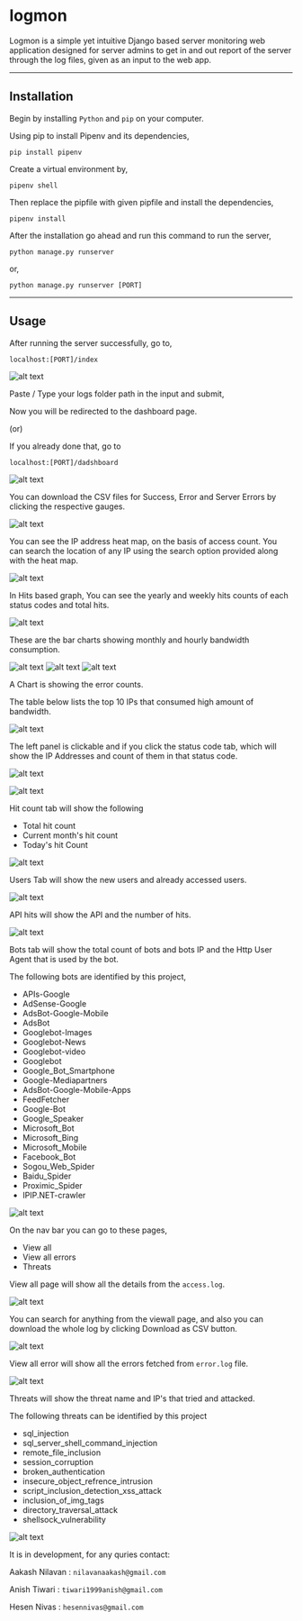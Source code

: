 # logmon
Logmon is a simple yet intuitive Django based server monitoring web application designed for server admins to get in and out report of the server through the log files, given as an input to the web app.
___
## Installation
Begin by installing `Python` and `pip` on your computer.

Using pip to install Pipenv and its dependencies,

    pip install pipenv

Create a virtual environment by,

    pipenv shell

Then replace the pipfile with given pipfile and install the dependencies,

    pipenv install

After the installation go ahead and run this command to run the server,

    python manage.py runserver

or,

    python manage.py runserver [PORT]

___

## Usage
After running the server successfully, go to,

    localhost:[PORT]/index

![alt text][index]

Paste / Type your logs folder path in the input and submit,

Now you will be redirected to the dashboard page.

(or)

If you already done that, go to 

    localhost:[PORT]/dadshboard


![alt text][dashboard1]

You can download the CSV files for Success, Error and Server Errors by clicking the respective gauges.

![alt text][dashboard16]

You can see the IP address heat map, on the basis of access count.
You can search the location of any IP using the search option provided along with the heat map.

![alt text][dashboard15]

In Hits based graph, You can see the yearly and weekly hits counts of each status codes and total hits.

![alt text][dashboard17]

These are the  bar charts showing monthly and hourly bandwidth consumption.

![alt text][dashboard3]
![alt text][dashboard4]
![alt text][dashboard5]

A Chart is showing the error counts.

The table below lists the top 10 IPs that consumed high amount of bandwidth.

![alt text][dashboard7]

The left panel is clickable and if you click the status code tab, which will show the IP Addresses and count of them in that status code.

![alt text][dashboard9]

![alt text][dashboard10]

Hit count tab will show the following
* Total hit count
* Current month's hit count
* Today's hit Count

![alt text][dashboard11]

Users Tab will show the new users and already accessed users.

![alt text][dashboard12]

API hits will show the API and the number of hits.

![alt text][dashboard13]

Bots tab will show the total count of bots and bots IP and the Http User Agent that is used by the bot.

The following bots are identified by this project,


* APIs-Google
* AdSense-Google
* AdsBot-Google-Mobile
* AdsBot
* Googlebot-Images
* Googlebot-News
* Googlebot-video
* Googlebot
* Google_Bot_Smartphone
* Google-Mediapartners
* AdsBot-Google-Mobile-Apps
* FeedFetcher
* Google-Bot
* Google_Speaker
* Microsoft_Bot
* Microsoft_Bing
* Microsoft_Mobile
* Facebook_Bot
* Sogou_Web_Spider
* Baidu_Spider
* Proximic_Spider
* IPIP.NET-crawler


![alt text][dashboard14]

On the nav bar you can go to these pages,
* View all
* View all errors
* Threats

View all page will show all the details from the `access.log`.

![alt text][viewall]

You can search for anything from the viewall page, and also you can download the whole log by clicking Download as CSV button.

![alt text][viewallsearch]

View all error will show all the errors fetched from `error.log` file.

![alt text][viewallerrors]

Threats will show the threat name and IP's that tried and attacked.

The following threats can be identified by this project

* sql_injection
* sql_server_shell_command_injection
* remote_file_inclusion
* session_corruption
* broken_authentication
* insecure_object_refrence_intrusion
* script_inclusion_detection_xss_attack
* inclusion_of_img_tags
* directory_traversal_attack
* shellsock_vulnerability


![alt text][threats]


[index]: ./images/index.png "index page"
[threats]: ./images/threats.png
[viewall]: ./images/viewall.png
[viewallerrors]: ./images/viewallerrors.png
[viewallsearch]: ./images/viewallsearch.png
[dashboard1]: ./images/dashboard(1).png
[dashboard2]: ./images/dashboard(2).png
[dashboard3]: ./images/dashboard(3).png
[dashboard4]: ./images/dashboard(4).png
[dashboard5]: ./images/dashboard(5).png
[dashboard6]: ./images/dashboard(6).png
[dashboard7]: ./images/dashboard(7).png
[dashboard9]: ./images/dashboard(9).png
[dashboard10]: ./images/dashboard(10).png
[dashboard11]: ./images/dashboard(11).png
[dashboard12]: ./images/dashboard(12).png
[dashboard13]: ./images/dashboard(13).png
[dashboard14]: ./images/dashboard(14).png
[dashboard15]: ./images/dashboard(15).png
[dashboard16]: ./images/dashboard(16).png
[dashboard17]: ./images/dashboard(17).png

It is in development, for any quries contact:

Aakash Nilavan : `nilavanaakash@gmail.com`

Anish Tiwari : `tiwari1999anish@gmail.com`

Hesen Nivas : `hesennivas@gmail.com`
